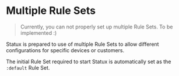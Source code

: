 # Multiple Rule Sets

> Currently, you can not properly set up multiple Rule Sets. To be implemented :)

Statux is prepared to use of multiple Rule Sets to allow different configurations for specific
devices or customers.

The initial Rule Set required to start Statux is automatically set as the `:default` Rule Set.

